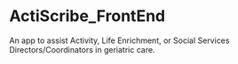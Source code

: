 # ActiScribe_FrontEnd
An app to assist Activity, Life Enrichment, or Social Services Directors/Coordinators in geriatric care.
